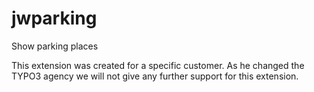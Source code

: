 # jwparking
Show parking places

This extension was created for a specific customer. As he changed the TYPO3 agency we will not give any further support for this extension.
